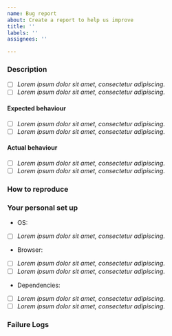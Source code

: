 ```yaml
---
name: Bug report
about: Create a report to help us improve
title: ''
labels: ''
assignees: ''

---
```


<!-- Use this template to raise issues about installing or running _URSC 645_ locally on your computer. If you would like to raise an issue about fixing typos, or formatting issues in chapters, please use the Editor's Issue template. -->

### Description
<!-- Use this section to clearly and concisely describe the bug. 
We suggest using bullets (indicated by * or -) or checkboxes [ ] (filled checkbox [x]) here -->

- [ ] *Lorem ipsum dolor sit amet, consectetur adipiscing.*
- [ ] *Lorem ipsum dolor sit amet, consectetur adipiscing.*

#### Expected behaviour
<!-- Tell us what you thought would happen. 
We suggest using bullets (indicated by * or -) or checkboxes [ ] (filled checkbox [x]) here -->

- [ ] *Lorem ipsum dolor sit amet, consectetur adipiscing.*
- [ ] *Lorem ipsum dolor sit amet, consectetur adipiscing.*

#### Actual behaviour
<!-- Tell us what actually happens. 
We suggest using bullets (indicated by * or -) or checkboxes [ ] (filled checkbox [x]) here -->

- [ ] *Lorem ipsum dolor sit amet, consectetur adipiscing.*
- [ ] *Lorem ipsum dolor sit amet, consectetur adipiscing.*

### How to reproduce
<!-- Use this section to describe the steps that a user would take to experience this bug.
For example:
1. Go to '...'
2. Click on '....'
3. Scroll down to '....'
4. See error -->

### Your personal set up
<!-- Tell us a little about the system you're using or tested this bug in. -->

- OS:
<!-- Such as linux or OSX. 
We suggest using bullets (indicated by * or -) or checkboxes [ ] (filled checkbox [x]) here -->

- [ ] *Lorem ipsum dolor sit amet, consectetur adipiscing.*

- Browser:
<!-- Such as Chrome or Firefox.
We suggest using bullets (indicated by * or -) or checkboxes [ ] (filled checkbox [x]) here -->

- [ ] *Lorem ipsum dolor sit amet, consectetur adipiscing.*
- [ ] *Lorem ipsum dolor sit amet, consectetur adipiscing.*

- Dependencies:
<!-- Such as `jupyter-book` or  `datascience`. You can generate a list of this using `pip freeze` or `conda list` depending on the package manager you are using. YOU MAY SKIP THIS SECTION-->

- [ ] *Lorem ipsum dolor sit amet, consectetur adipiscing.*
- [ ] *Lorem ipsum dolor sit amet, consectetur adipiscing.*

### Failure Logs

<!-- Please include any relevant log snippets or files here. You may also include screenshots. -->
